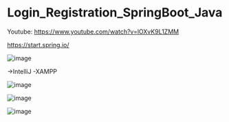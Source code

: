 # Login_Registration_SpringBoot_Java

Youtube: https://www.youtube.com/watch?v=lOXvK9L1ZMM

https://start.spring.io/

![image](https://user-images.githubusercontent.com/61595808/143428619-c86a6c47-b8b9-4b9f-8fd7-076782daaac9.png)



 ->IntelliJ -XAMPP
 
 
 
 ![image](https://user-images.githubusercontent.com/61595808/143429470-ac515902-2222-4bbe-98e2-fa715c460141.png)
 
 
 
 ![image](https://user-images.githubusercontent.com/61595808/144126581-f0f568cc-a09e-4227-9e3c-9444ed01acd4.png)



![image](https://user-images.githubusercontent.com/61595808/144126893-8e59114d-cccf-41c2-b3de-21c1866cb42b.png)




 

